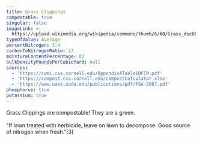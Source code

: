 ```yaml
---
title: Grass Clippings
compostable: true
singular: false
imageLink: >-
  https://upload.wikimedia.org/wikipedia/commons/thumb/6/68/Grass_dsc08672-nevit.jpg/512px-Grass_dsc08672-nevit.jpg
typeOfValue: Average
percentNitrogen: 3.4
carbonToNitrogenRatio: 17
moistureContentPercentage: 82
bulkDensityPoundsPerCubicYard: null
sources:
  - 'https://cwmi.css.cornell.edu/AppendixATable1OFCH.pdf'
  - 'https://compost.css.cornell.edu/CompostCalculator.xlsx'
  - 'https://www.uaex.uada.edu/publications/pdf/FSA-2087.pdf'
phosphorus: true
potassium: true
---
```


Grass Clippings are compostable! They are a green.\
\
"If lawn treated with herbicide, leave on lawn to decompose.
Good source of nitrogen when fresh."\[3]
